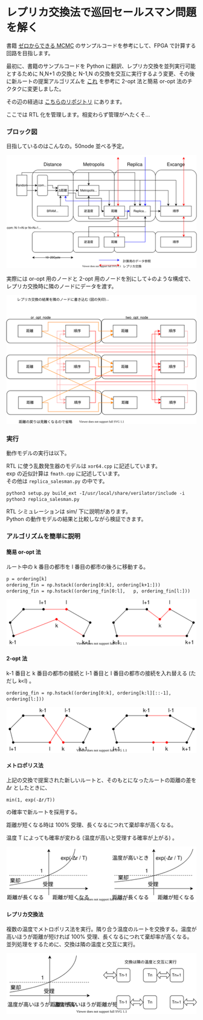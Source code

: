 # レプリカ交換法で巡回セールスマン問題を解く

書籍 [ゼロからできる MCMC](https://www.kspub.co.jp/book/detail/5201749.html) のサンプルコードを参考にして、FPGA で計算する回路を目指します。

最初に、書籍のサンプルコードを Python に翻訳、レプリカ交換を並列実行可能とするために N,N+1 の交換と N-1,N の交換を交互に実行するよう変更、その後に新ルートの提案アルゴリズムを [これ](http://www.nct9.ne.jp/m_hiroi/light/pyalgo64.html) を参考に 2-opt 法と簡易 or-opt 法のチクタクに変更しました。

その辺の経過は [こちらのリポジトリ](https://github.com/tom01h/TIL/tree/master/MCMC-Sample-Codes) にあります。

ここでは RTL 化を管理します。相変わらず管理がへたくそ…

### ブロック図

目指しているのはこんなの。50node 並べる予定。

![ブロック図](ブロック図.svg)

実際には or-opt 用のノードと 2-opt 用のノードを別にして↓のような構成で、レプリカ交換時に隣のノードにデータを渡す。

![node](node.svg)

### 実行

動作モデルの実行は以下。

RTL に使う乱数発生器のモデルは `xor64.cpp` に記述しています。  
exp の近似計算は `fmath.cpp` に記述しています。  
その他は `replica_salesman.py` の中です。

```
python3 setup.py build_ext -I/usr/local/share/verilator/include -i
python3 replica_salesman.py
```

RTL シミュレーションは sim/ 下に説明があります。  
Python の動作モデルの結果と比較しながら検証できます。

### アルゴリズムを簡単に説明

#### 簡易 or-opt 法

ルート中の k 番目の都市を l 番目の都市の後ろに移動する。

```
p = ordering[k]
ordering_fin = np.hstack((ordering[0:k], ordering[k+1:]))
ordering_fin = np.hstack((ordering_fin[0:l],   p, ordering_fin[l:]))
```



![or-opt](or-opt.svg)

#### 2-opt 法

k-1 番目と k 番目の都市の接続と l-1 番目と l 番目の都市の接続を入れ替える (ただし k<l) 。

```
ordering_fin = np.hstack((ordering[0:k], ordering[k:l][::-1], ordering[l:]))
```



![2-opt](2-opt.svg)

#### メトロポリス法

上記の交換で提案された新しいルートと、そのもとになったルートの距離の差を Δr としたときに、

```
min(1, exp(-Δr/T))
```

の確率で新ルートを採用する。

距離が短くなる時は 100% 受理、長くなるにつれて棄却率が高くなる。

温度 T によっても確率が変わる (温度が高いと受理する確率が上がる) 。

![metropolis](metropolis.svg)

#### レプリカ交換法

複数の温度でメトロポリス法を実行。隣り合う温度のルートを交換する。温度が高いほうが距離が短ければ 100% 受理、長くなるにつれて棄却率が高くなる。並列処理をするために、交換は隣の温度と交互に実行。

![replica](replica.svg)